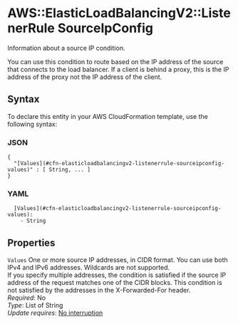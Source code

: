 # AWS::ElasticLoadBalancingV2::ListenerRule SourceIpConfig<a name="aws-properties-elasticloadbalancingv2-listenerrule-sourceipconfig"></a>

Information about a source IP condition\.

You can use this condition to route based on the IP address of the source that connects to the load balancer\. If a client is behind a proxy, this is the IP address of the proxy not the IP address of the client\.

## Syntax<a name="aws-properties-elasticloadbalancingv2-listenerrule-sourceipconfig-syntax"></a>

To declare this entity in your AWS CloudFormation template, use the following syntax:

### JSON<a name="aws-properties-elasticloadbalancingv2-listenerrule-sourceipconfig-syntax.json"></a>

```
{
  "[Values](#cfn-elasticloadbalancingv2-listenerrule-sourceipconfig-values)" : [ String, ... ]
}
```

### YAML<a name="aws-properties-elasticloadbalancingv2-listenerrule-sourceipconfig-syntax.yaml"></a>

```
  [Values](#cfn-elasticloadbalancingv2-listenerrule-sourceipconfig-values): 
    - String
```

## Properties<a name="aws-properties-elasticloadbalancingv2-listenerrule-sourceipconfig-properties"></a>

`Values`  <a name="cfn-elasticloadbalancingv2-listenerrule-sourceipconfig-values"></a>
One or more source IP addresses, in CIDR format\. You can use both IPv4 and IPv6 addresses\. Wildcards are not supported\.  
If you specify multiple addresses, the condition is satisfied if the source IP address of the request matches one of the CIDR blocks\. This condition is not satisfied by the addresses in the X\-Forwarded\-For header\.  
*Required*: No  
*Type*: List of String  
*Update requires*: [No interruption](https://docs.aws.amazon.com/AWSCloudFormation/latest/UserGuide/using-cfn-updating-stacks-update-behaviors.html#update-no-interrupt)